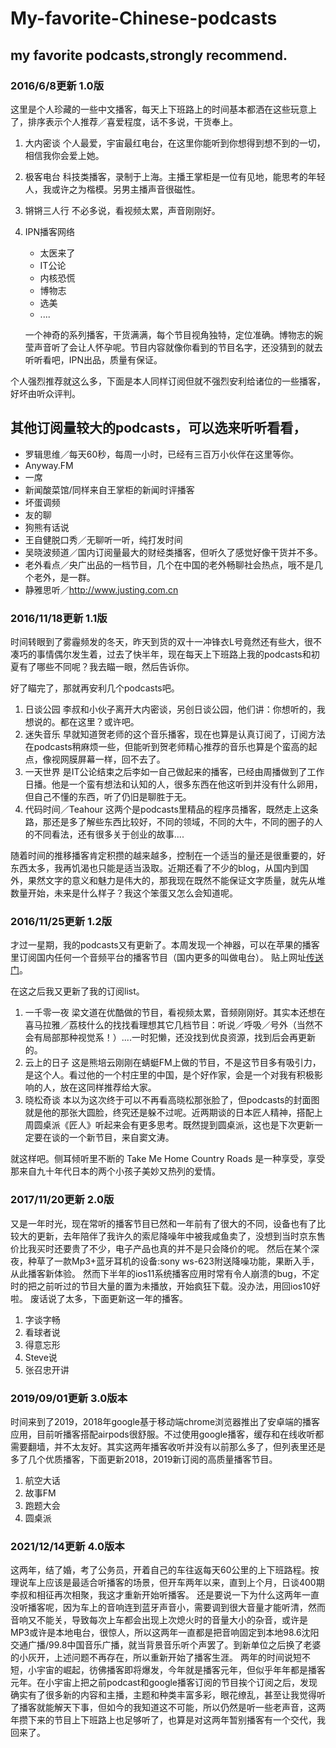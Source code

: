 # My-favorite-Chinese-podcasts
## my favorite podcasts,strongly recommend.
### 2016/6/8更新 1.0版
这里是个人珍藏的一些中文播客，每天上下班路上的时间基本都洒在这些玩意上了，排序表示个人推荐／喜爱程度，话不多说，干货奉上。

1. 大内密谈
  个人最爱，宇宙最红电台，在这里你能听到你想得到想不到的一切，相信我你会爱上她。
2. 极客电台
  科技类播客，录制于上海。主播王掌柜是一位有见地，能思考的年轻人，我或许之为楷模。另男主播声音很磁性。
3. 锵锵三人行
  不必多说，看视频太累，声音刚刚好。
4. IPN播客网络
      + 太医来了
      + IT公论
      + 内核恐慌
      + 博物志
      + 选美
      + ....
      
    一个神奇的系列播客，干货满满，每个节目视角独特，定位准确。博物志的婉莹声音听了会让人怀孕呢。节目内容就像你看到的节目名字，还没猜到的就去听听看吧，IPN出品，质量有保证。

个人强烈推荐就这么多，下面是本人同样订阅但就不强烈安利给诸位的一些播客，好坏由听众评判。

## 其他订阅量较大的podcasts，可以选来听听看看，
- 罗辑思维／每天60秒，每周一小时，已经有三百万小伙伴在这里等你。
- Anyway.FM
- 一席
- 新闻酸菜馆/同样来自王掌柜的新闻时评播客
- 坏蛋调频
- 友的聊
- 狗熊有话说
- 王自健脱口秀／无聊听一听，纯打发时间
- 吴晓波频道／国内订阅量最大的财经类播客，但听久了感觉好像干货并不多。
- 老外看点／央广出品的一档节目，几个在中国的老外畅聊社会热点，哦不是几个老外，是一群。
- 静雅思听／http://www.justing.com.cn

### 2016/11/18更新 1.1版
时间转眼到了雾霾频发的冬天，昨天到货的双十一冲锋衣L号竟然还有些大，很不凑巧的事情偶尔发生着，过去了快半年，现在每天上下班路上我的podcasts和初夏有了哪些不同呢？我去瞄一眼，然后告诉你。

好了瞄完了，那就再安利几个podcasts吧。

1. 日谈公园
    李叔和小伙子离开大内密谈，另创日谈公园，他们讲：你想听的，我想说的。都在这里？或许吧。
2. 迷失音乐
    早就知道贺老师的这个音乐播客，现在也算是认真订阅了，订阅方法在podcasts稍麻烦一些，但能听到贺老师精心推荐的音乐也算是个蛮高的起点，像视网膜屏幕一样，回不去了。
3. 一天世界
    是IT公论结束之后李如一自己做起来的播客，已经由周播做到了工作日播。他是一个蛮有想法和认知的人，很多东西在他这听到并没有什么卵用，但自己不懂的东西，听了仍旧是聊胜于无。
4. 代码时间／Teahour
    这两个是podcasts里精品的程序员播客，既然走上这条路，那还是多了解些东西比较好，不同的领域，不同的大牛，不同的圈子的人的不同看法，还有很多关于创业的故事....

随着时间的推移播客肯定积攒的越来越多，控制在一个适当的量还是很重要的，好东西太多，我再饥渴也只能是适当汲取。近期还看了不少的blog，从国内到国外，果然文字的意义和魅力是伟大的，那我现在既然不能保证文字质量，就先从堆数量开始，未来是什么样子？我这个笨蛋又怎么会知道呢。

### 2016/11/25更新 1.2版

才过一星期，我的podcasts又有更新了。本周发现一个神器，可以在苹果的播客里订阅国内任何一个音频平台的播客节目（国内更多的叫做电台）。
贴上网址[传送门](https://miao.li/2016/podcast_beta_miao_li/)。

在这之后我又更新了我的订阅list。

1. 一千零一夜
	梁文道在优酷做的节目，看视频太累，音频刚刚好。其实本还想在喜马拉雅／荔枝什么的找找看理想其它几档节目：听说／呼吸／号外（当然不会有局部那种视觉系！）....一时犯懒，还没找到优良资源，找到后会再更新的。
2. 云上的日子
	这是熊培云刚刚在蜻蜓FM上做的节目，不是这节目多有吸引力，是这个人。看过他的一个村庄里的中国，是个好作家，会是一个对我有积极影响的人，放在这同样推荐给大家。
3. 晓松奇谈
	本以为这次终于可以不再看高晓松那张脸了，但podcasts的封面图就是他的那张大圆脸，终究还是躲不过呢。近两期谈的日本匠人精神，搭配上周圆桌派《匠人》听起来会有更多思考。既然提到圆桌派，这也是下次更新一定要在谈的一个新节目，来自窦文涛。


就这样吧。侧耳倾听里不断的 Take Me Home Country Roads 是一种享受，享受那来自九十年代日本的两个小孩子美妙又热列的爱情。

### 2017/11/20更新 2.0版

又是一年时光，现在常听的播客节目已然和一年前有了很大的不同，设备也有了比较大的更新，去年陪伴了我许久的索尼降噪年中被我咸鱼卖了，没想到当时京东售价比我买时还要贵了不少，电子产品也真的并不是只会降价的呢。
然后在某个深夜，种草了一款Mp3+蓝牙耳机的设备:sony ws-623附送降噪功能，果断入手，从此播客新体验。
然而下半年的ios11系统播客应用时常有令人崩溃的bug，不定时的把之前听过的节目大量的置为未播放，开始疯狂下载。没办法，用回ios10好啦。
废话说了太多，下面更新这一年的播客。

1. 字谈字畅
2. 看球者说
3. 得意忘形
4. Steve说
5. 张召忠开讲

	
### 2019/09/01更新 3.0版本

时间来到了2019，2018年google基于移动端chrome浏览器推出了安卓端的播客应用，目前听播客搭配airpods很舒服。不过使用google播客，缓存和在线收听都需要翻墙，并不太友好。其实这两年播客收听并没有以前那么多了，但列表里还是多了几个优质播客，下面更新2018，2019新订阅的高质量播客节目。

1. 航空大话
2. 故事FM
3. 跑题大会
4. 圆桌派

### 2021/12/14更新 4.0版本
这两年，结了婚，考了公务员，开着自己的车往返每天60公里的上下班路程。按理说车上应该是最适合听播客的场景，但开车两年以来，直到上个月，日谈400期李叔和相征再次相聚，我这才重新开始听播客。
还是要说一下为什么这两年一直没听播客呢，因为车上的音响连到蓝牙声音小，需要调到很大音量才能听清，然而音响又不能关，导致每次上车都会出现上次熄火时的音量大小的杂音，或许是MP3或许是本地电台，很惊人，所以这两年一直都是把音响固定到本地98.6沈阳交通广播/99.8中国音乐广播，就当背景音乐听个声罢了。到新单位之后换了老婆的小灰开，上述问题不再存在，所以重新开始了播客生涯。
两年的时间说短不短，小宇宙的崛起，彷佛播客即将爆发，今年就是播客元年，但似乎年年都是播客元年。在小宇宙上把之前podcast和google播客订阅的节目挨个订阅之后，发现确实有了很多新的内容和主播，主题和种类丰富多彩，眼花缭乱，甚至让我觉得听了播客就能解天下事，但如今的我知道这不可能，所以仍然是听一些老声音，这两年攒下来的节目上下班路上也足够听了，也算是对这两年暂别播客有一个交代，我回来了。
